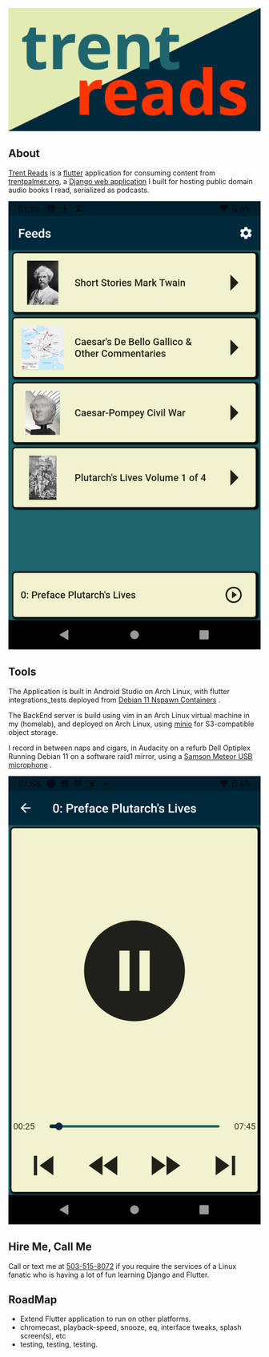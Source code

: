 [![Trent Reads Feature Graphic](https://github.com/TrentSPalmer/trentreads/blob/master/trent_reads_feature_graphic.png)](https://play.google.com/store/apps/details?id=org.trentpalmer.trentreads)

## About

[Trent Reads](https://play.google.com/store/apps/details?id=org.trentpalmer.trentreads)
is a [flutter](https://flutter.dev/) application for consuming content from
[trentpalmer.org](https://github.com/TrentSPalmer/trentpalmerdotorg),
a [Django web application](https://www.djangoproject.com/) I built for hosting public domain audio
books I read, serialized as podcasts.

![Screen Shot](https://github.com/TrentSPalmer/trentreads/blob/master/screenshots/Screenshot_20210923-015633_trentreads.png)

## Tools

The Application is built in Android Studio on Arch Linux, with flutter integrations_tests deployed
from
[Debian 11 Nspawn Containers](https://blog.trentsonlinedocs.xyz/posts/debian-11-nspawn-flutter-integration-test-server/)
.

The BackEnd server is build using vim in an Arch Linux virtual machine in my (homelab), and deployed
on Arch Linux, using [minio](https://min.io/) for S3-compatible object storage.

I record in between naps and cigars, in Audacity on a refurb Dell Optiplex Running Debian 11 on a
software raid1 mirror, using a
[Samson Meteor USB microphone](http://www.samsontech.com/samson/products/microphones/usb-microphones/meteormic/)
.

![Screen Shot](https://github.com/TrentSPalmer/trentreads/blob/master/screenshots/Screenshot_20210923-015815_trentreads.png)

## Hire Me, Call Me

Call or text me at <a href="tel:503-515-8072">503-515-8072</a>
if you require the services of a Linux fanatic who is having a lot of fun learning Django and
Flutter.

## RoadMap

* Extend Flutter application to run on other platforms.
* chromecast, playback-speed, snooze, eq, interface tweaks, splash screen(s), etc
* testing, testing, testing.
